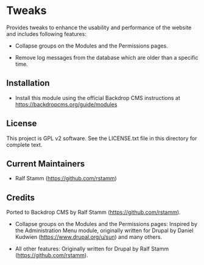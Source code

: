 
Tweaks
======

Provides tweaks to enhance the usability and performance of the website and
includes following features:

- Collapse groups on the Modules and the Permissions pages.

- Remove log messages from the database which are older than a specific time.


Installation
------------

- Install this module using the official Backdrop CMS instructions at
  https://backdropcms.org/guide/modules

License
-------

This project is GPL v2 software. See the LICENSE.txt file in this directory for
complete text.

Current Maintainers
-------------------

- Ralf Stamm (https://github.com/rstamm)

Credits
-------

Ported to Backdrop CMS by Ralf Stamm (https://github.com/rstamm).

- Collapse groups on the Modules and the Permissions pages:
  Inspired by the Administration Menu module, originally written for Drupal by
  Daniel Kudwien (https://www.drupal.org/u/sun) and many others.

- All other features:
  Originally written for Drupal by Ralf Stamm (https://github.com/rstamm).
